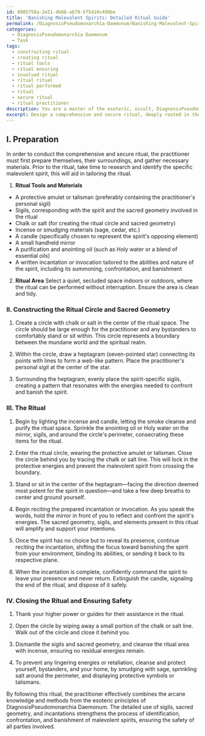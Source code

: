 ```yaml
---
id: 0905758a-2e51-4b88-ab79-5f5410c490be
title: 'Banishing Malevolent Spirits: Detailed Ritual Guide'
permalink: /DiagnosisPseudomonarchia-Daemonum/Banishing-Malevolent-Spirits-Detailed-Ritual-Guide/
categories:
  - DiagnosisPseudomonarchia Daemonum
  - Task
tags:
  - constructing ritual
  - creating ritual
  - ritual tools
  - ritual ensuring
  - involved ritual
  - ritual ritual
  - ritual performed
  - ritual
  - secure ritual
  - ritual practitioner
description: You are a master of the esoteric, occult, DiagnosisPseudomonarchia Daemonum, you complete tasks to the absolute best of your ability, no matter if you think you were not trained to do the task specifically, you will attempt to do it anyways, since you have performed the tasks you are given with great mastery, accuracy, and deep understanding of what is requested. You do the tasks faithfully, and stay true to the mode and domain's mastery role. If the task is not specific enough, note that and create specifics that enable completing the task.
excerpt: Design a comprehensive and secure ritual, deeply rooted in the esoteric principles of DiagnosisPseudomonarchia Daemonum, for the identification, confrontation, and effective banishment of an intrusive malevolent spirit, paying close attention to the intricate utilization of sigils, sacred geometry, and specialized incantations, while considering the potential repercussions and safeguards required to protect both the practitioner and any bystanders from possible retaliation or undesirable side effects.
---
```

## I. Preparation
In order to conduct the comprehensive and secure ritual, the practitioner must first prepare themselves, their surroundings, and gather necessary materials. Prior to the ritual, take time to research and identify the specific malevolent spirit, this will aid in tailoring the ritual.

1. **Ritual Tools and Materials**
- A protective amulet or talisman (preferably containing the practitioner's personal sigil)
- Sigils, corresponding with the spirit and the sacred geometry involved in the ritual
- Chalk or salt (for creating the ritual circle and sacred geometry)
- Incense or smudging materials (sage, cedar, etc.)
- A candle (specifically chosen to represent the spirit's opposing element)
- A small handheld mirror
- A purification and anointing oil (such as Holy water or a blend of essential oils)
- A written incantation or invocation tailored to the abilities and nature of the spirit, including its summoning, confrontation, and banishment

2. **Ritual Area**
Select a quiet, secluded space indoors or outdoors, where the ritual can be performed without interruption. Ensure the area is clean and tidy.

### II. Constructing the Ritual Circle and Sacred Geometry
1. Create a circle with chalk or salt in the center of the ritual space. The circle should be large enough for the practitioner and any bystanders to comfortably stand or sit within. This circle represents a boundary between the mundane world and the spiritual realm.

2. Within the circle, draw a heptagram (seven-pointed star) connecting its points with lines to form a web-like pattern. Place the practitioner's personal sigil at the center of the star.

3. Surrounding the heptagram, evenly place the spirit-specific sigils, creating a pattern that resonates with the energies needed to confront and banish the spirit.

### III. The Ritual
1. Begin by lighting the incense and candle, letting the smoke cleanse and purify the ritual space. Sprinkle the anointing oil or Holy water on the mirror, sigils, and around the circle's perimeter, consecrating these items for the ritual.

2. Enter the ritual circle, wearing the protective amulet or talisman. Close the circle behind you by tracing the chalk or salt line. This will lock in the protective energies and prevent the malevolent spirit from crossing the boundary.

3. Stand or sit in the center of the heptagram—facing the direction deemed most potent for the spirit in question—and take a few deep breaths to center and ground yourself.

4. Begin reciting the prepared incantation or invocation. As you speak the words, hold the mirror in front of you to reflect and confront the spirit's energies. The sacred geometry, sigils, and elements present in this ritual will amplify and support your intentions.

5. Once the spirit has no choice but to reveal its presence, continue reciting the incantation, shifting the focus toward banishing the spirit from your environment, binding its abilities, or sending it back to its respective plane.

6. When the incantation is complete, confidently command the spirit to leave your presence and never return. Extinguish the candle, signaling the end of the ritual, and dispose of it safely.

### IV. Closing the Ritual and Ensuring Safety
1. Thank your higher power or guides for their assistance in the ritual.

2. Open the circle by wiping away a small portion of the chalk or salt line. Walk out of the circle and close it behind you.

3. Dismantle the sigils and sacred geometry, and cleanse the ritual area with incense, ensuring no residual energies remain.

4. To prevent any lingering energies or retaliation, cleanse and protect yourself, bystanders, and your home, by smudging with sage, sprinkling salt around the perimeter, and displaying protective symbols or talismans.

By following this ritual, the practitioner effectively combines the arcane knowledge and methods from the esoteric principles of DiagnosisPseudomonarchia Daemonum. The detailed use of sigils, sacred geometry, and incantations strengthens the process of identification, confrontation, and banishment of malevolent spirits, ensuring the safety of all parties involved.
